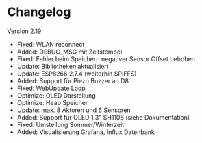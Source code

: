 # Changelog

Version 2.19

- Fixed:    WLAN reconnect
- Added:    DEBUG_MSG mit Zeitstempel
- Fixed:    Fehler beim Speichern negativer Sensor Offset behoben
- Update:   Bibliotheken aktualisiert
- Update:   ESP8266 2.7.4 (weiterhin SPIFFS)
- Added:    Support für Piezo Buzzer an D8
- Fixed:    WebUpdate Loop
- Optimize: OLED Darstellung
- Optimize: Heap Speicher
- Update:   max. 8 Aktoren und 6 Sensoren
- Added:    Support für OLED 1.3" SH1106 (siehe Dokumentation)
- Fixed:    Umstellung Sommer/Winterzeit
- Added:    Visualisierung Grafana, Influx Datenbank

